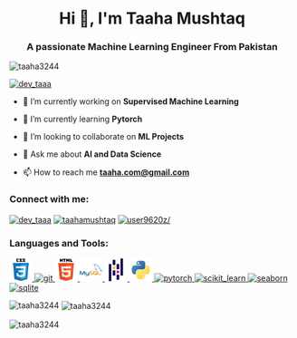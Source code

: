 <h1 align="center">Hi 👋, I'm Taaha Mushtaq</h1>
<h3 align="center">A passionate Machine Learning Engineer From Pakistan</h3>

<p align="left"> <img src="https://komarev.com/ghpvc/?username=taaha3244&label=Profile%20views&color=0e75b6&style=flat" alt="taaha3244" /> </p>

<p align="left"> <a href="https://twitter.com/dev_taaa" target="blank"><img src="https://img.shields.io/twitter/follow/dev_taaa?logo=twitter&style=for-the-badge" alt="dev_taaa" /></a> </p>

- 🔭 I’m currently working on **Supervised Machine Learning**

- 🌱 I’m currently learning **Pytorch**

- 👯 I’m looking to collaborate on **ML Projects**

- 💬 Ask me about **AI and Data Science**

- 📫 How to reach me **taaha.com@gmail.com**

<h3 align="left">Connect with me:</h3>
<p align="left">
<a href="https://twitter.com/dev_taaa" target="blank"><img align="center" src="https://raw.githubusercontent.com/rahuldkjain/github-profile-readme-generator/master/src/images/icons/Social/twitter.svg" alt="dev_taaa" height="30" width="40" /></a>
<a href="https://kaggle.com/taahamushtaq" target="blank"><img align="center" src="https://raw.githubusercontent.com/rahuldkjain/github-profile-readme-generator/master/src/images/icons/Social/kaggle.svg" alt="taahamushtaq" height="30" width="40" /></a>
<a href="https://www.leetcode.com/user9620z/" target="blank"><img align="center" src="https://raw.githubusercontent.com/rahuldkjain/github-profile-readme-generator/master/src/images/icons/Social/leet-code.svg" alt="user9620z/" height="30" width="40" /></a>
</p>

<h3 align="left">Languages and Tools:</h3>
<p align="left"> <a href="https://www.w3schools.com/css/" target="_blank" rel="noreferrer"> <img src="https://raw.githubusercontent.com/devicons/devicon/master/icons/css3/css3-original-wordmark.svg" alt="css3" width="40" height="40"/> </a> <a href="https://git-scm.com/" target="_blank" rel="noreferrer"> <img src="https://www.vectorlogo.zone/logos/git-scm/git-scm-icon.svg" alt="git" width="40" height="40"/> </a> <a href="https://www.w3.org/html/" target="_blank" rel="noreferrer"> <img src="https://raw.githubusercontent.com/devicons/devicon/master/icons/html5/html5-original-wordmark.svg" alt="html5" width="40" height="40"/> </a> <a href="https://www.mysql.com/" target="_blank" rel="noreferrer"> <img src="https://raw.githubusercontent.com/devicons/devicon/master/icons/mysql/mysql-original-wordmark.svg" alt="mysql" width="40" height="40"/> </a> <a href="https://pandas.pydata.org/" target="_blank" rel="noreferrer"> <img src="https://raw.githubusercontent.com/devicons/devicon/2ae2a900d2f041da66e950e4d48052658d850630/icons/pandas/pandas-original.svg" alt="pandas" width="40" height="40"/> </a> <a href="https://www.python.org" target="_blank" rel="noreferrer"> <img src="https://raw.githubusercontent.com/devicons/devicon/master/icons/python/python-original.svg" alt="python" width="40" height="40"/> </a> <a href="https://pytorch.org/" target="_blank" rel="noreferrer"> <img src="https://www.vectorlogo.zone/logos/pytorch/pytorch-icon.svg" alt="pytorch" width="40" height="40"/> </a> <a href="https://scikit-learn.org/" target="_blank" rel="noreferrer"> <img src="https://upload.wikimedia.org/wikipedia/commons/0/05/Scikit_learn_logo_small.svg" alt="scikit_learn" width="40" height="40"/> </a> <a href="https://seaborn.pydata.org/" target="_blank" rel="noreferrer"> <img src="https://seaborn.pydata.org/_images/logo-mark-lightbg.svg" alt="seaborn" width="40" height="40"/> </a> <a href="https://www.sqlite.org/" target="_blank" rel="noreferrer"> <img src="https://www.vectorlogo.zone/logos/sqlite/sqlite-icon.svg" alt="sqlite" width="40" height="40"/> </a> </p>

<p><img align="left" src="https://github-readme-stats.vercel.app/api/top-langs?username=taaha3244&show_icons=true&locale=en&layout=compact" alt="taaha3244" /></p>

<p>&nbsp;<img align="center" src="https://github-readme-stats.vercel.app/api?username=taaha3244&show_icons=true&locale=en" alt="taaha3244" /></p>

<p><img align="center" src="https://github-readme-streak-stats.herokuapp.com/?user=taaha3244&" alt="taaha3244" /></p>
